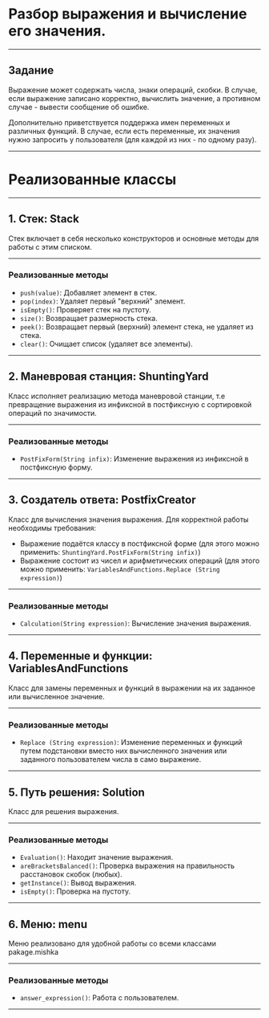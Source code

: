 # Разбор выражения и вычисление его значения.

---

## Задание

Выражение может содержать числа, знаки операций, скобки.
В случае, если выражение записано корректно, вычислить значение, 
а противном случае - вывести сообщение об ошибке.

Дополнительно приветствуется поддержка имен переменных и различных функций.
В случае, если есть переменные, их значения нужно запросить у пользователя
(для каждой из них - по одному разу).

---
# Реализованные классы

----
## 1. Стек: Stack

Стек включает в себя несколько конструкторов и основные методы для работы с этим списком.

---
### Реализованные методы

- `push(value)`: Добавляет элемент в стек.
- `pop(index)`: Удаляет первый "верхний" элемент.
- `isEmpty()`: Проверяет стек на пустоту.
- `size()`: Возвращает размерность стека.
- `peek()`: Возвращает первый (верхний) элемент стека, не удаляет из стека.
- `clear()`: Очищает список (удаляет все элементы).

---
## 2. Маневровая станция: ShuntingYard

Класс исполняет реализацию метода маневровой станции, т.е превращение 
выражения из инфиксной в постфиксную с сортировкой операций по значимости.

---
### Реализованные методы

- `PostFixForm(String infix)`: Изменение выражения из инфиксной в постфиксную форму.

---
## 3. Создатель ответа: PostfixCreator

Класс для вычисления значения выражения. 
Для корректной работы необходимы требования:
- Выражение подаётся классу в постфиксной форме (для этого можно применить: `ShuntingYard.PostFixForm(String infix)`)
- Выражение состоит из чисел и арифметических операций (для этого можно применить: `VariablesAndFunctions.Replace (String expression)`)

---
### Реализованные методы

- `Calculation(String expression)`: Вычисление значения выражения.

---
## 4. Переменные и функции: VariablesAndFunctions

Класс для замены переменных и функций в выражении на их заданное или вычисленное значение.

---
### Реализованные методы

- `Replace (String expression)`: Изменение переменных и функций путем 
подстановки вместо них вычисленного значения или заданного пользователем числа в само выражение.

---
## 5. Путь решения: Solution

Класс для решения выражения.

---
### Реализованные методы

- `Evaluation()`: Находит значение выражения.
- `areBracketsBalanced()`: Проверка выражения на правильность расстановок скобок (любых).
- `getInstance()`: Вывод выражения.
- `isEmpty()`: Проверка на пустоту.

---
## 6. Меню: menu

Меню реализовано для удобной работы со всеми классами pakage.mishka 

---
### Реализованные методы

- `answer_expression()`: Работа с пользователем.

---